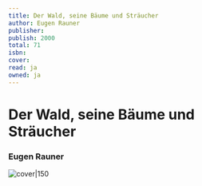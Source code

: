 ```yaml
---
title: Der Wald, seine Bäume und Sträucher
author: Eugen Rauner
publisher: 
publish: 2000
total: 71
isbn:  
cover: 
read: ja
owned: ja
---
```


# Der Wald, seine Bäume und Sträucher
### Eugen Rauner
![cover|150]()